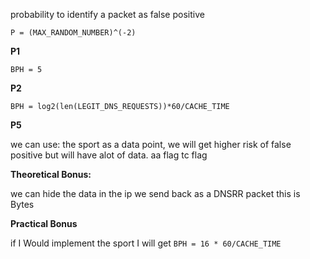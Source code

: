 probability to identify a packet as false positive

`P = (MAX_RANDOM_NUMBER)^(-2)`

**P1**

`BPH = 5`

**P2**

`BPH = log2(len(LEGIT_DNS_REQUESTS))*60/CACHE_TIME`

**P5**

we can use:
the sport as a data point, we will get higher risk of false positive but will have alot of data.
aa flag
tc flag

**Theoretical Bonus:**

we can hide the data in the ip we send back as a DNSRR packet this is Bytes


**Practical Bonus**

if I Would implement the sport I will get 
`BPH = 16 * 60/CACHE_TIME`